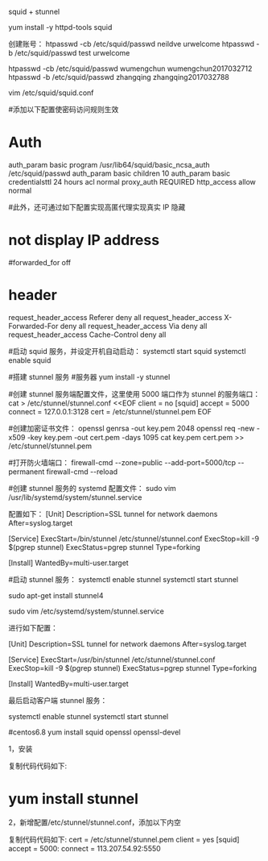 squid + stunnel

yum install -y httpd-tools squid

创建账号：
htpasswd -cb /etc/squid/passwd neildve urwelcome
htpasswd -b /etc/squid/passwd test urwelcome

htpasswd -cb /etc/squid/passwd wumengchun wumengchun2017032712
htpasswd -b /etc/squid/passwd zhangqing zhangqing2017032788

vim /etc/squid/squid.conf

#添加以下配置使密码访问规则生效
# Auth
auth_param basic program /usr/lib64/squid/basic_ncsa_auth /etc/squid/passwd
auth_param basic children 10
auth_param basic credentialsttl 24 hours
acl normal proxy_auth REQUIRED
http_access allow normal

#此外，还可通过如下配置实现高匿代理实现真实 IP 隐藏
# not display IP address
#forwarded_for off

# header
request_header_access Referer deny all
request_header_access X-Forwarded-For deny all
request_header_access Via deny all
request_header_access Cache-Control deny all

#启动 squid 服务，并设定开机自动启动：
systemctl start squid
systemctl enable squid

#搭建 stunnel 服务
#服务器
yum install -y stunnel

#创建 stunnel 服务端配置文件，这里使用 5000 端口作为 stunnel 的服务端口：
cat > /etc/stunnel/stunnel.conf <<EOF
client = no
[squid]
accept = 5000
connect = 127.0.0.1:3128
cert = /etc/stunnel/stunnel.pem
EOF

#创建加密证书文件：
openssl genrsa -out key.pem 2048
openssl req -new -x509 -key key.pem -out cert.pem -days 1095
cat key.pem cert.pem >> /etc/stunnel/stunnel.pem

#打开防火墙端口：
firewall-cmd --zone=public --add-port=5000/tcp --permanent
firewall-cmd --reload

#创建 stunnel 服务的 systemd 配置文件：
sudo vim /usr/lib/systemd/system/stunnel.service

配置如下：
[Unit]
Description=SSL tunnel for network daemons
After=syslog.target

[Service]
ExecStart=/bin/stunnel /etc/stunnel/stunnel.conf
ExecStop=kill -9 $(pgrep stunnel)
ExecStatus=pgrep stunnel
Type=forking

[Install]
WantedBy=multi-user.target

#启动 stunnel 服务：
systemctl enable stunnel
systemctl start stunnel

sudo apt-get install stunnel4

sudo vim /etc/systemd/system/stunnel.service



进行如下配置：


[Unit]
Description=SSL tunnel for network daemons
After=syslog.target

[Service]
ExecStart=/usr/bin/stunnel /etc/stunnel/stunnel.conf
ExecStop=kill -9 $(pgrep stunnel)
ExecStatus=pgrep stunnel
Type=forking

[Install]
WantedBy=multi-user.target




最后启动客户端 stunnel 服务：

systemctl enable stunnel
systemctl start stunnel


#centos6.8
yum install squid openssl openssl-devel 

1，安装

复制代码代码如下:
# yum install stunnel 

2，新增配置/etc/stunnel/stunnel.conf，添加以下内空

复制代码代码如下:
cert = /etc/stunnel/stunnel.pem
client = yes 
[squid]
accept = 5000:
connect = 113.207.54.92:5550